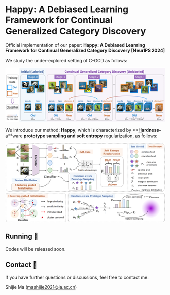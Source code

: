 # Happy: A Debiased Learning Framework for Continual Generalized Category Discovery

Official implementation of our paper: **Happy: A Debiased Learning Framework for Continual Generalized Category Discovery [NeurIPS 2024]**

We study the under-explored setting of C-GCD as follows:

![diagram](assets/CGCD-setting.png)

We introduce our method: **Happy**, which is characterized by **<u>H</u>**ardness-**<u>a</u>**ware **<u>p</u>**rototype sampling and soft entro**<u>py</u>** regularization, as follows:

![diagram](assets/Happy.png)



## Running :running:

Codes will be released soon.



## Contact :email:

If you have further questions or discussions, feel free to contact me:

Shijie Ma (mashijie2021@ia.ac.cn)
